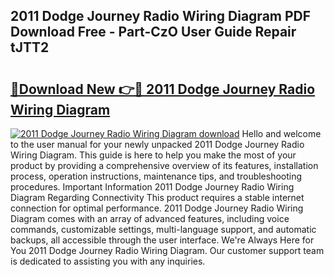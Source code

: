 ## 2011 Dodge Journey Radio Wiring Diagram PDF Download Free - Part-CzO User Guide Repair tJTT2

# <h2><a href="http://dfm6if.blite.top/?on=2011+Dodge+Journey+Radio+Wiring+Diagram">🔗Download New 👉🔴 2011 Dodge Journey Radio Wiring Diagram</a></h2>

[![2011 Dodge Journey Radio Wiring Diagram download](https://i.imgur.com/lujVjoI.png)](http://dfm6if.blite.top/?on=2011+Dodge+Journey+Radio+Wiring+Diagram)
Hello and welcome to the user manual for your newly unpacked 2011 Dodge Journey Radio Wiring Diagram. This guide is here to help you make the most of your product by providing a comprehensive overview of its features, installation process, operation instructions, maintenance tips, and troubleshooting procedures. Important Information 2011 Dodge Journey Radio Wiring Diagram Regarding Connectivity This product requires a stable internet connection for optimal performance. 2011 Dodge Journey Radio Wiring Diagram comes with an array of advanced features, including voice commands, customizable settings, multi-language support, and automatic backups, all accessible through the user interface. We're Always Here for You 2011 Dodge Journey Radio Wiring Diagram. Our customer support team is dedicated to assisting you with any inquiries.
